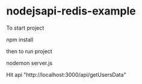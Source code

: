 # nodejsapi-redis-example

To start project

npm install

then
to run project

nodemon server.js

Hit api "http://localhost:3000/api/getUsersData"
